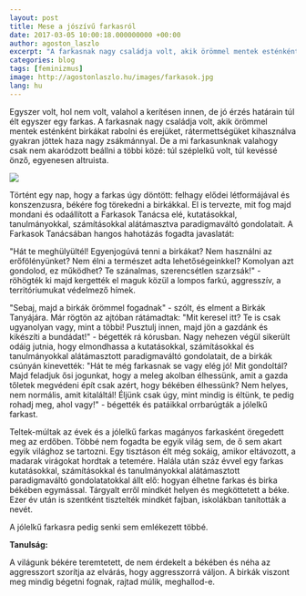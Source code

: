 ```yaml
---
layout: post
title: Mese a jószívű farkasról
date: 2017-03-05 10:00:18.000000000 +00:00
author: agoston_laszlo
excerpt: "A farkasnak nagy családja volt, akik örömmel mentek esténként birkákat rabolni és erejüket, rátermettségüket kihasználva gyakran jöttek haza nagy zsákmánnyal. De a mi farkasunknak valahogy csak nem akaródzott beállni a többi közé: túl széplelkű volt, túl kevéssé önző, egyenesen altruista."
categories: blog
tags: [feminizmus]
image: http://agostonlaszlo.hu/images/farkasok.jpg
lang: hu
---
```

Egyszer volt, hol nem volt, valahol a kerítésen innen, de jó érzés határain túl élt egyszer egy farkas. A farkasnak nagy családja volt, akik örömmel mentek esténként birkákat rabolni és erejüket, rátermettségüket kihasználva gyakran jöttek haza nagy zsákmánnyal. De a mi farkasunknak valahogy csak nem akaródzott beállni a többi közé: túl széplelkű volt, túl kevéssé önző, egyenesen altruista.

![](http://agostonlaszlo.hu/images/farkasok.jpg)

Történt egy nap, hogy a farkas úgy döntött: felhagy elődei létformájával és konszenzusra, békére fog törekedni a birkákkal. El is tervezte, mit fog majd mondani és odaállított a Farkasok Tanácsa elé, kutatásokkal, tanulmányokkal, számításokkal alátámasztva paradigmaváltó gondolatait. A Farkasok Tanácsában hangos hahotázás fogadta javaslatát:

"Hát te meghülyültél! Egyenjogúvá tenni a birkákat? Nem használni az erőfölényünket? Nem élni a természet adta lehetőségeinkkel? Komolyan azt gondolod, ez működhet? Te szánalmas, szerencsétlen szarzsák!" - röhögték ki majd kergették el maguk közül a lompos farkú, aggresszív, a territóriumukat védelmező hímek.

"Sebaj, majd a birkák örömmel fogadnak" - szólt, és elment a Birkák Tanyájára. Már rögtön az ajtóban rátámadtak: "Mit keresel itt? Te is csak ugyanolyan vagy, mint a többi! Pusztulj innen, majd jön a gazdánk és kikészíti a bundádat!" - bégették rá kórusban. Nagy nehezen végül sikerült odáig jutnia, hogy elmondhassa a kutatásokkal, számításokkal és tanulmányokkal alátámasztott paradigmaváltó gondolatait, de a birkák csúnyán kinevették: "Hát te még farkasnak se vagy elég jó! Mit gondoltál? Majd feladjuk ősi jogunkat, hogy a meleg akolban élhessünk, amit a gazda tőletek megvédeni épít csak azért, hogy békében élhessünk? Nem helyes, nem normális, amit kitaláltál! Éljünk csak úgy, mint mindig is éltünk, te pedig rohadj meg, ahol vagy!" - bégették és patáikkal orrbarúgták a jólelkű farkast.

Teltek-múltak az évek és a jólelkű farkas magányos farkasként öregedett meg az erdőben. Többé nem fogadta be egyik világ sem, de ő sem akart egyik világhoz se tartozni. Egy tisztáson élt még sokáig, amikor eltávozott, a madarak virágokat hordtak a tetemére. Halála után száz évvel egy farkas kutatásokkal, számításokkal és tanulmányokkal alátámasztott paradigmaváltó gondolatatokkal állt elő: hogyan élhetne farkas és birka békében egymással. Tárgyalt erről mindkét helyen és megköttetett a béke. Ezer év után is szentként tisztelték mindkét fajban, iskolákban tanították a nevét.

A jólelkű farkasra pedig senki sem emlékezett többé.

**Tanulság:**

A világunk békére teremtetett, de nem érdekelt a békében és néha az aggresszort szorítja az elvárás, hogy aggresszorrá váljon. A birkák viszont meg mindig bégetni fognak, rajtad múlik, meghallod-e.

